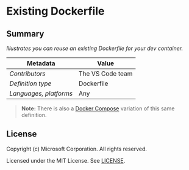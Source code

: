 # Existing Dockerfile

## Summary

*Illustrates you can reuse an existing Dockerfile for your dev container.*

| Metadata | Value |  
|----------|-------|
| *Contributors* | The VS Code team |
| *Definition type* | Dockerfile |
| *Languages, platforms* | Any |

> **Note:** There is also a [Docker Compose](../docker-existing-docker-compose) variation of this same definition.

## License

Copyright (c) Microsoft Corporation. All rights reserved.

Licensed under the MIT License. See [LICENSE](../../LICENSE). 
